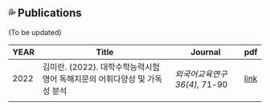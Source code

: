 ## 💦 Publications

(To be updated)

| YEAR | Title|Journal|pdf|
|---|---|---|---|
| 2022  |김미란. (2022). 대학수학능력시험 영어 독해지문의 어휘다양성 및 가독성 분석  | _외국어교육연구 36(4),_ 71-90  | [link](https://www.kci.go.kr/kciportal/landing/article.kci?arti_id=ART002898744#none)|  
| | | |
